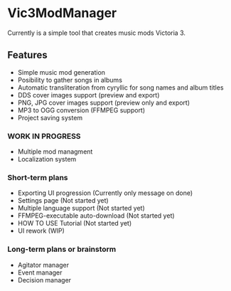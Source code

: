 # Vic3ModManager

Currently is a simple tool that creates music mods Victoria 3.

## Features
* Simple music mod generation
* Posibility to gather songs in albums
* Automatic transliteration from cyryllic for song names and album titles
* DDS cover images support (preview and export)
* PNG, JPG cover images support (preview only and export)
* MP3 to OGG conversion (FFMPEG support)
* Project saving system

### WORK IN PROGRESS
* Multiple mod managment
* Localization system

### Short-term plans
* Exporting UI progression (Currently only message on done)
* Settings page (Not started yet)
* Multiple language support (Not started yet)
* FFMPEG-executable auto-download (Not started yet)
* HOW TO USE Tutorial (Not started yet)
* UI rework (WIP)

### Long-term plans or brainstorm
* Agitator manager
* Event manager
* Decision manager
